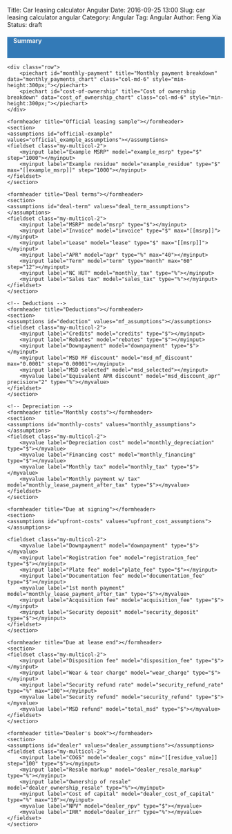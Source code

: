 Title: Car leasing calculator Angular
Date: 2016-09-25 13:00
Slug: car leasing calculator angular
Category: Angular
Tag: Angular
Author: Feng Xia
Status: draft

<script type="text/javascript" src="/app/app.module.js">
</script>
<script type="text/javascript" src="/app/car-leasing/car-leasing.module.js">
</script>

<div ng-app="fengApp" ng-controller="CarLeasingController">
    <div class="row" style="background-color:#337ab7; padding: 0em 1em 1em 1em;color:#efefef;margin-bottom:1em;">
        <h4 class="page-header">Summary</h4>
        <div class="col-md-6">
            <summary label="Total lease" model="lease_after_tax" type="$"></summary>
            <summary label="Monthly payment" model="monthly_lease_payment_after_tax" type="$"></summary>
            <summary label="APR" model="apr" type="%"></summary>
            <summary label="Term" model="term" type="month" precision="0"></summary>
        </div><div class="col-md-6">
            <summary label="Cost of ownership" model="cost_of_ownership" type="$"></summary>
            <summary label="Drive off cost" model="upfront_cost" type="$"></summary>
            <summary label="Last payment/refund" model="lease_end_cost" type="$"></summary>
        </div>
    </div>

    <div class="row">
        <piechart id="monthly-payment" title="Monthly payment breakdown" data="monthly_payments_chart" class="col-md-6" style="min-height:300px;"></piechart>
        <piechart id="cost-of-ownership" title="Cost of ownership breakdown" data="cost_of_ownership_chart" class="col-md-6" style="min-height:300px;"></piechart>
    </div>

    <formheader title="Official leasing sample"></formheader>
    <section>
    <assumptions id="official-example" values="official_example_assumptions"></assumptions>
    <fieldset class="my-multicol-2">
        <myinput label="Example MSRP" model="example_msrp" type="$" step="1000"></myinput>
        <myinput label="Example residue" model="example_residue" type="$" max="[[example_msrp]]" step="1000"></myinput>
    </fieldset>
    </section>

    <formheader title="Deal terms"></formheader>
    <section>
    <assumptions id="deal-term" values="deal_term_assumptions"></assumptions>
    <fieldset class="my-multicol-2">
        <myinput label="MSRP" model="msrp" type="$"></myinput>
        <myinput label="Invoice" model="invoice" type="$" max="[[msrp]]"></myinput>
        <myinput label="Lease" model="lease" type="$" max="[[msrp]]"></myinput>
        <myinput label="APR" model="apr" type="%" max="40"></myinput>
        <myinput label="Term" model="term" type="month" max="60" step="12"></myinput>
        <myinput label="NC HUT" model="monthly_tax" type="%"></myinput>
        <myinput label="Sales tax" model="sales_tax" type="%"></myinput>
    </fieldset>
    </section>

    <!-- Deductions -->
    <formheader title="Deductions"></formheader>
    <section>
    <assumptions id="deduction" values="mf_assumptions"></assumptions>
    <fieldset class="my-multicol-2">
        <myinput label="Credits" model="credits" type="$"></myinput>
        <myinput label="Rebates" model="rebates" type="$"></myinput>
        <myinput label="Downpayment" model="downpayment" type="$"></myinput>
        <myinput label="MSD MF discount" model="msd_mf_discount" max="0.0001" step="0.00001"></myinput>
        <myinput label="MSD selected" model="msd_selected"></myinput>
        <myvalue label="Equivalent APR discount" model="msd_discount_apr" precision="2" type="%"></myvalue>
    </fieldset>
    </section>

    <!-- Depreciation -->
    <formheader title="Monthly costs"></formheader>
    <section>
    <assumptions id="monthly-costs" values="monthly_assumptions"></assumptions>
    <fieldset class="my-multicol-2">
        <myvalue label="Depreciation cost" model="monthly_depreciation" type="$"></myvalue>
        <myvalue label="Financing cost" model="monthly_financing" type="$"></myvalue>
        <myvalue label="Monthly tax" model="monthly_tax" type="$"></myvalue>
        <myvalue label="Monthly payment w/ tax" model="monthly_lease_payment_after_tax" type="$"></myvalue>
    </fieldset>
    </section>

    <formheader title="Due at signing"></formheader>
    <section>
    <assumptions id="upfront-costs" values="upfront_cost_assumptions"></assumptions>

    <fieldset class="my-multicol-2">
        <myvalue label="Downpayment" model="downpayment" type="$"></myvalue>
        <myinput label="Registration fee" model="registration_fee" type="$"></myinput>
        <myinput label="Plate fee" model="plate_fee" type="$"></myinput>
        <myinput label="Documentation fee" model="documentation_fee" type="$"></myinput>
        <myvalue label="1st month payment" model="monthly_lease_payment_after_tax" type="$"></myvalue>
        <myinput label="Acquisition fee" model="acquisition_fee" type="$"></myinput>
        <myinput label="Security deposit" model="security_deposit" type="$"></myinput>
    </fieldset>
    </section>

    <formheader title="Due at lease end"></formheader>
    <section>
    <fieldset class="my-multicol-2">
        <myinput label="Disposition fee" model="disposition_fee" type="$"></myinput>
        <myinput label="Wear & tear charge" model="wear_charge" type="$"></myinput>
        <myinput label="Security refund rate" model="security_refund_rate" type="%" max="100"></myinput>
        <myvalue label="Security refund" model="security_refund" type="$"></myvalue>
        <myvalue label="MSD refund" model="total_msd" type="$"></myvalue>
    </fieldset>
    </section>

    <formheader title="Dealer's book"></formheader>
    <section>
    <assumptions id="dealer" values="dealer_assumptions"></assumptions>
    <fieldset class="my-multicol-2">
        <myinput label="COGS" model="dealer_cogs" min="[[residue_value]] step="100" type="$"></myinput>
        <myinput label="Resale markup" model="dealer_resale_markup" type="%"></myinput>
        <myinput label="Ownership of resale" model="dealer_ownership_resale" type="%"></myinput>
        <myinput label="Cost of capital" model="dealer_cost_of_capital" type="%" max="10"></myinput>
        <myvalue label="NPV" model="dealer_npv" type="$"></myvalue>
        <myvalue label="IRR" model="dealer_irr" type="%"></myvalue>
    </fieldset>
    </section>
</div>

<script type="text/javascript">
    var j$ = jQuery.noConflict();

    j$(document).ready(function() {
        j$('section').hide();

        // toggle resume exp content by clicking on its header
        j$('formheader').click(function() {
            j$(this).next('section').toggle("slide", {
                direction: "right"
            }, 1000);

            j$(this).find('i').last().toggleClass('fa-angle-double-up');
            j$(this).find('i').last().toggleClass('fa-angle-double-down');
        });

    });
</script>
